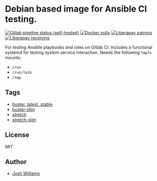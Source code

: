 # Debian based image for Ansible CI testing.
[![Gitlab pipeline status (self-hosted)](https://git.dubzland.net/jdubz/docker-ci-debian/badges/buster/pipeline.svg)](https://git.dubzland.net/jdubz/docker-ci-debian)
[![Docker pulls](https://img.shields.io/docker/pulls/jdubz/docker-ci-debian.svg?maxAge=2592000)](https://hub.docker.com/r/jdubz/docker-ci-debian/)
[![Liberapay patrons](https://img.shields.io/liberapay/patrons/jdubz)](https://liberapay.com/jdubz/donate)
[![Liberapay receiving](https://img.shields.io/liberapay/receives/jdubz)](https://liberapay.com/jdubz/donate)

For testing Ansible playbooks and roles on Gitlab CI. Includes a functional
systemd for testing system service interaction.  Needs the following `tmpfs`
mounts:

* `/run`
* `/run/lock`
* `/tmp`

## Tags

- [buster, latest, stable](https://git.dubzland.net/jdubz/docker-ci-debian/blob/buster/Dockerfile)
- [buster-slim](https://git.dubzland.net/jdubz/docker-ci-debian/blob/buster-slim/Dockerfile)
- [stretch](https://git.dubzland.netjdubz/docker-ci-debian/blob/stretch/Dockerfile)
- [stretch-slim](https://git.dubzland.net/jdubz/docker-ci-debian/blob/stretch-slim/Dockerfile)

## License

MIT

## Author

* [Josh Williams](https://dubzland.net)
